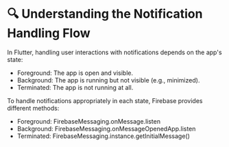 # 🔍 Understanding the Notification Handling Flow

In Flutter, handling user interactions with notifications depends on the app's state:

- Foreground: The app is open and visible.
- Background: The app is running but not visible (e.g., minimized).
- Terminated: The app is not running at all.

To handle notifications appropriately in each state, Firebase provides different methods:

- Foreground: FirebaseMessaging.onMessage.listen
- Background: FirebaseMessaging.onMessageOpenedApp.listen
- Terminated: FirebaseMessaging.instance.getInitialMessage()